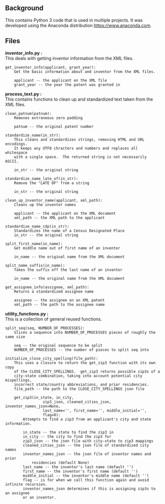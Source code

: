 ## Background
This contains Python 3 code that is used in multiple projects.
It was developed using the Anaconda distribution https://www.anaconda.com.

## Files
**inventor_info.py :**  
This deals with getting inventor information from the XML files.  
```
get_inventor_info(applicant, grant_year):  
	Get the basic information about and inventor from the XML files.  

	applicant -- the applicant on the XML file  
	grant_year -- the year the patent was granted in
```

**process_text.py :**  
This contains functions to clean up and standardized text taken from the XML files.
```
clean_patnum(patnum):
	Removes extraneous zero padding  

	patnum -- the original patent number
```
```
standardize_name(in_str):  
	This cleans and standardizes strings, removing HTML and URL encodings.  
	It keeps any UTF8 chracters and numbers and replaces all whitespace  
	with a single space.  The returned string is not necessarily ASCII.  

	in_str -- the original string
```
```
standardize_name_late_of(in_str):  
	Remove the "LATE OF" from a string  

	in_str -- the original string
```
```
clean_up_inventor_name(applicant, xml_path):  
	Cleans up the inventor names  

	applicant -- the applicant on the XML document  
	xml_path -- the XML path to the applicant
```
```
standardize_name_cdp(in_str):  
	Standardizes the name of a Census Designated Place  
	in_str -- the original string
```
```
split_first_name(in_name):  
	Get middle name out of first name of an inventor  

	in_name -- the original name from the XML document
```
```
split_name_suffix(in_name):  
	Takes the suffix off the last name of an inventor  

	in_name -- the original name from the XML document
```
```
get_assignee_info(assignee, xml_path):  
	Returns a standardized assignee name  

	assignee -- the assignee on an XML patent  
	xml_path -- the path to the assignee name
```

**utility_functions.py :**  
This is a collection of general reused functions.  
```
split_seq(seq, NUMBER_OF_PROCESSES):  
	Slices a sequence into NUMBER_OF_PROCESSES pieces of roughly the same size  

	seq -- the original sequence to be split  
	NUMBER_OF_PROCESSES -- the number of pieces to split seq into
```
```
initialize_close_city_spelling(file_path):  
	This uses a closure to return the get_zip3 function with its own copy  
	of the CLOSE_CITY_SPELLINGS.  get_zip3 returns possible zip3s of a  
	city-state combination, taking into account potential city mispellings,  
	incorrect state/country abbreviations, and prior residencies.  
	file_path -- the path to the CLOSE_CITY_SPELLINGS json file  

	get_zip3(in_state, in_city,  
				 zip3_json, cleaned_cities_json, inventor_names_json=None,  
				 last_name='', first_name='', middle_initial='',  
				 flag=0):  
		Attempts to find a zip3 from an applicant's city and state information.  

		in_state -- the state to find the zip3 in  
		in_city -- the city to find the zip3 for  
		zip3_json -- the json file with city-state to zip3 mappings  
		cleaned_cities_json -- the json file of standardized city names  
		inventor_names_json -- the json file of inventor names and prior  
		    residencies (default None)  
		last_name -- the inventor's last name (default '')  
		first_name -- the inventor's first name (default '')  
		middle_initial -- the inventor's middle name (default '')  
		flag -- is for when we call this function again and avoid infinite recursion.  
		inventor_names_json determines if this is assigning zip3s to an assignee  
		or an inventor.
```